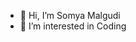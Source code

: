 - 👋 Hi, I’m Somya Malgudi
- 👀 I’m interested in Coding


<!---
Sage-2001/Sage-2001 is a ✨ special ✨ repository because its `README.md` (this file) appears on your GitHub profile.
You can click the Preview link to take a look at your changes.
--->
